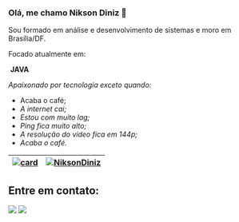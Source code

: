 ### Olá, me chamo Nikson Diniz 👋

Sou formado em análise e desenvolvimento de sistemas e moro em Brasília/DF.

Focado atualmente em:

​	**JAVA**

*Apaixonado por tecnologia exceto quando:*

- Acaba o café;
- *A internet cai;*
- *Estou com muito lag;*
- *Ping fica muito alto;*
- *A resolução do vídeo fica em 144p;*
- *Acaba o café.*

| [![card](https://github-readme-stats.vercel.app/api?username=NiksonDiniz&theme=radical&show_icons=true)](https://github.com/NiksonDiniz/) | [![NiksonDiniz](https://github-readme-stats.vercel.app/api/top-langs/?username=NiksonDiniz&hide=html&layout=compact=true&theme=radical)](https://github.com/NiksonDiniz/) |
| :----------------------------------------------------------: | ------------------------------------------------------------ |


<h2>Entre em contato:</h2>
<p align="left">
  <a href="#" alt="Gmail">
  <img src="https://img.shields.io/badge/-Gmail-FF0000?style=flat-square&labelColor=FF0000&logo=gmail&logoColor=white&link=nikson.diniz@gmail.com" /></a>

  <a href="https://www.linkedin.com/in/niksondiniz/" alt="Linkedin">
  <img src="https://img.shields.io/badge/-Linkedin-0e76a8?style=flat-square&logo=Linkedin&logoColor=white&link=https://www.linkedin.com/in/niksondiniz/" /></a>
</p> 
